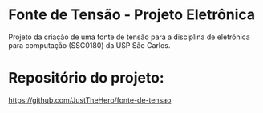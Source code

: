 # Fonte de Tensão - Projeto Eletrônica 
Projeto da criação de uma fonte de tensão para a disciplina de eletrônica para computação (SSC0180) da USP São Carlos.

# Repositório do projeto:
https://github.com/JustTheHero/fonte-de-tensao
